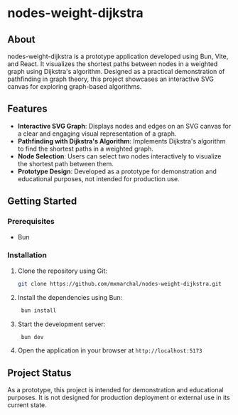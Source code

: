 # nodes-weight-dijkstra

## About

nodes-weight-dijkstra is a prototype application developed using Bun, Vite, and React. It visualizes the shortest paths between nodes in a weighted graph using Dijkstra's algorithm. Designed as a practical demonstration of pathfinding in graph theory, this project showcases an interactive SVG canvas for exploring graph-based algorithms.

## Features

- **Interactive SVG Graph**: Displays nodes and edges on an SVG canvas for a clear and engaging visual representation of a graph.
- **Pathfinding with Dijkstra's Algorithm**: Implements Dijkstra's algorithm to find the shortest paths in a weighted graph.
- **Node Selection**: Users can select two nodes interactively to visualize the shortest path between them.
- **Prototype Design**: Developed as a prototype for demonstration and educational purposes, not intended for production use.

## Getting Started

### Prerequisites

- Bun

### Installation

1. Clone the repository using Git:
   ```bash
   git clone https://github.com/mxmarchal/nodes-weight-dijkstra.git
   ```
2. Install the dependencies using Bun:
   ```bash
    bun install
   ```
3. Start the development server:
   ```bash
    bun dev
   ```
4. Open the application in your browser at `http://localhost:5173`

## Project Status

As a prototype, this project is intended for demonstration and educational purposes. It is not designed for production deployment or external use in its current state.

